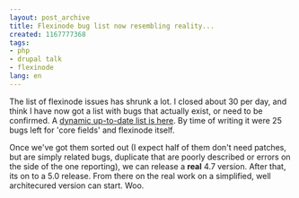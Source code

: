 ```yaml
---
layout: post_archive
title: Flexinode bug list now resembling reality...
created: 1167777368
tags:
- php
- drupal talk
- flexinode
lang: en
---
```

The list of flexinode issues has shrunk a lot. I closed about 30 per day, and think I have now got a list with bugs that actually exist, or need to be confirmed. A [dynamic up-to-date list is here](http://drupal.org/project/issues?projects=5737&versions=94848,94850&components=flexinode.module%20(core),flexinode_admin.module%20(Administration%20interface),flexinode_miniviews.module%20(Flexinode%20pages),User%20interface,Field%20type:%20file,Field%20type:%20image,Field%20type:%20select,Field%20type:%20textarea,Field%20type:%20textfield,Field%20type:%20timestamp,Update%20and%20installation%20script&categories=bug&states=1,16,8,13,14,15). By time of writing it were 25 bugs left for 'core fields' and flexinode itself.

Once we've got them sorted out (I expect half of them don't need patches, but are simply related bugs, duplicate that are poorly described or errors on the side of the one reporting), we can release a __real__ 4.7 version. After that, its on to a 5.0 release. From there on the real work on a simplified, well architecured version can start. Woo.
